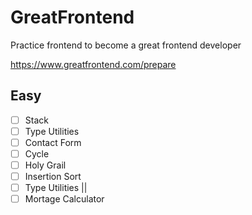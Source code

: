 # GreatFrontend
Practice frontend to become a great frontend developer

https://www.greatfrontend.com/prepare

## Easy
- [ ] Stack
- [ ] Type Utilities
- [ ] Contact Form
- [ ] Cycle
- [ ] Holy Grail
- [ ] Insertion Sort
- [ ] Type Utilities ||
- [ ] Mortage Calculator
